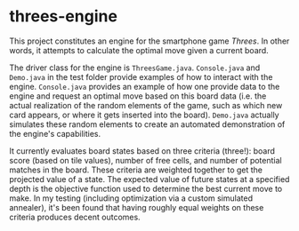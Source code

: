 # threes-engine

This project constitutes an engine for the smartphone game *Threes*. In other words, it attempts to calculate the optimal move given a current board. 

The driver class for the engine is `ThreesGame.java`. `Console.java` and `Demo.java` in the test folder provide examples of how to interact with the engine. `Console.java` provides an example of how one provide data to the engine and request an optimal move based on this board data (i.e. the actual realization of the random elements of the game, such as which new card appears, or where it gets inserted into the board). `Demo.java` actually simulates these random elements to create an automated demonstration of the engine's capabilities.

It currently evaluates board states based on three criteria (three!): board score (based on tile values), number of free cells, and number of potential matches in the board. These criteria are weighted together to get the projected value of a state. The expected value of future states at a specified depth is the objective function used to determine the best current move to make. In my testing (including optimization via a custom simulated annealer), it's been found that having roughly equal weights on these criteria produces decent outcomes.
